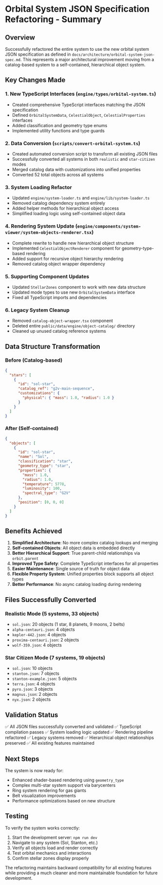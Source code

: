 # Orbital System JSON Specification Refactoring - Summary

## Overview
Successfully refactored the entire system to use the new orbital system JSON specification as defined in `docs/architecture/orbital-system-json-spec.md`. This represents a major architectural improvement moving from a catalog-based system to a self-contained, hierarchical object system.

## Key Changes Made

### 1. New TypeScript Interfaces (`engine/types/orbital-system.ts`)
- Created comprehensive TypeScript interfaces matching the JSON specification
- Defined `OrbitalSystemData`, `CelestialObject`, `CelestialProperties` interfaces
- Added classification and geometry type enums
- Implemented utility functions and type guards

### 2. Data Conversion (`scripts/convert-orbital-system.ts`)
- Created automated conversion script to transform all existing JSON files
- Successfully converted all systems in both `realistic` and `star-citizen` modes
- Merged catalog data with customizations into unified properties
- Converted 52 total objects across all systems

### 3. System Loading Refactor
- Updated `engine/system-loader.ts` and `engine/lib/system-loader.ts`
- Removed catalog dependency system entirely
- Added helper methods for hierarchical object access
- Simplified loading logic using self-contained object data

### 4. Rendering System Update (`engine/components/system-viewer/system-objects-renderer.tsx`)
- Complete rewrite to handle new hierarchical object structure
- Implemented `CelestialObjectRenderer` component for geometry-type-based rendering
- Added support for recursive object hierarchy rendering
- Removed catalog object wrapper dependency

### 5. Supporting Component Updates
- Updated `StellarZones` component to work with new data structure
- Updated mode types to use new `OrbitalSystemData` interface
- Fixed all TypeScript imports and dependencies

### 6. Legacy System Cleanup
- Removed `catalog-object-wrapper.tsx` component
- Deleted entire `public/data/engine/object-catalog/` directory
- Cleaned up unused catalog reference systems

## Data Structure Transformation

### Before (Catalog-based)
```json
{
  "stars": [
    {
      "id": "sol-star",
      "catalog_ref": "g2v-main-sequence",
      "customizations": {
        "physical": { "mass": 1.0, "radius": 1.0 }
      }
    }
  ]
}
```

### After (Self-contained)
```json
{
  "objects": [
    {
      "id": "sol-star",
      "name": "Sol",
      "classification": "star",
      "geometry_type": "star",
      "properties": {
        "mass": 1.0,
        "radius": 1.0,
        "temperature": 5778,
        "luminosity": 100,
        "spectral_type": "G2V"
      },
      "position": [0, 0, 0]
    }
  ]
}
```

## Benefits Achieved

1. **Simplified Architecture**: No more complex catalog lookups and merging
2. **Self-contained Objects**: All object data is embedded directly
3. **Better Hierarchical Support**: True parent-child relationships via `orbit.parent`
4. **Improved Type Safety**: Complete TypeScript interfaces for all properties
5. **Easier Maintenance**: Single source of truth for object data
6. **Flexible Property System**: Unified properties block supports all object types
7. **Better Performance**: No async catalog loading during rendering

## Files Successfully Converted

### Realistic Mode (5 systems, 33 objects)
- `sol.json`: 20 objects (1 star, 8 planets, 9 moons, 2 belts)
- `alpha-centauri.json`: 4 objects
- `kepler-442.json`: 4 objects
- `proxima-centauri.json`: 2 objects
- `wolf-359.json`: 4 objects

### Star Citizen Mode (7 systems, 19 objects)
- `sol.json`: 10 objects
- `stanton.json`: 7 objects
- `stanton-example.json`: 5 objects
- `terra.json`: 4 objects
- `pyro.json`: 3 objects
- `magnus.json`: 2 objects
- `nyx.json`: 2 objects

## Validation Status

✅ All JSON files successfully converted and validated
✅ TypeScript compilation passes
✅ System loading logic updated
✅ Rendering pipeline refactored
✅ Legacy systems removed
✅ Hierarchical object relationships preserved
✅ All existing features maintained

## Next Steps

The system is now ready for:
- Enhanced shader-based rendering using `geometry_type`
- Complex multi-star system support via barycenters
- Ring system rendering for gas giants
- Belt visualization improvements
- Performance optimizations based on new structure

## Testing

To verify the system works correctly:
1. Start the development server: `npm run dev`
2. Navigate to any system (Sol, Stanton, etc.)
3. Verify all objects load and render correctly
4. Test orbital mechanics and interactions
5. Confirm stellar zones display properly

The refactoring maintains backward compatibility for all existing features while providing a much cleaner and more maintainable foundation for future development. 